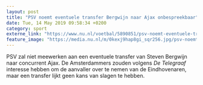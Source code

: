 ```yaml
---
layout: post
title: "PSV noemt eventuele transfer Bergwijn naar Ajax onbespreekbaar"
date: Tue, 14 May 2019 09:58:34 +0200
category: sport
externe_link: "https://www.nu.nl/voetbal/5890851/psv-noemt-eventuele-transfer-bergwijn-naar-ajax-onbespreekbaar.html"
feature_image: "https://media.nu.nl/m/0kexj9hap8gi_sqr256.jpg/psv-noemt-eventuele-transfer-bergwijn-naar-ajax-onbespreekbaar.jpg"
---
```


PSV zal niet meewerken aan een eventuele transfer van Steven Bergwijn naar concurrent Ajax. De Amsterdammers zouden volgens <em>De Telegraaf </em>interesse hebben om de aanvaller over te nemen van de Eindhovenaren, maar een transfer lijkt geen kans van slagen te hebben.
